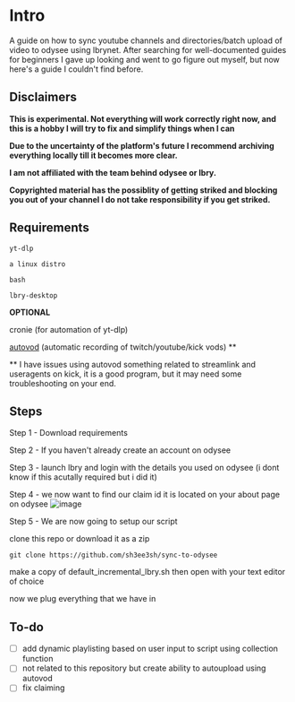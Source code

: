 # Intro

A guide on how to sync youtube channels and directories/batch upload of video to odysee using lbrynet. 
After searching for well-documented guides for beginners I gave up looking and went to go figure out myself, but now here's a guide I couldn't find before.

## Disclaimers 
**This is experimental. Not everything will work correctly right now, and this is a hobby I will try to fix and simplify things when I can**

**Due to the uncertainty of the platform's future I recommend archiving everything locally till it becomes more clear.**

**I am not affiliated with the team behind odysee or lbry.** 

**Copyrighted material has the possiblity of getting striked and blocking you out of your channel I do not take responsibility if you get striked.** 

## Requirements
```
yt-dlp

a linux distro

bash 

lbry-desktop
```
**OPTIONAL**

cronie (for automation of yt-dlp)

[autovod](https://github.com/jenslys/autovod/) (automatic recording of twitch/youtube/kick vods) **

** I have issues using autovod something related to streamlink and useragents on kick, it is a good program, but it may need some troubleshooting on your end. 

## Steps

Step 1 - Download requirements 

Step 2 - If you haven't already create an account on odysee

Step 3 - launch lbry and login with the details you used on odysee (i dont know if this acutally required but i did it)

Step 4 - we now want to find our claim id it is located on your about page on odysee
![image](https://github.com/user-attachments/assets/d3d2556b-dd22-438d-94ce-8fc9a8e5c81e)


Step 5 - We are now going to setup our script

clone this repo or download it as a zip
```
git clone https://github.com/sh3ee3sh/sync-to-odysee
```

make a copy of default_incremental_lbry.sh then open with your text editor of choice

now we plug everything that we have in 



## To-do
- [ ] add dynamic playlisting based on user input to script using collection function 
- [ ] not related to this repository but create ability to autoupload using autovod
- [ ] fix claiming 

